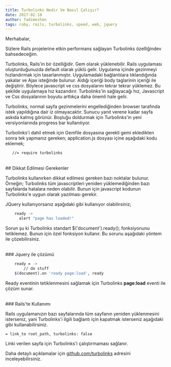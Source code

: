 ```yaml
---
title: Turbolinks Nedir Ve Nasıl Çalışır?
date: 2017-02-10
author: fadimezhan
tags: ruby, rails, turbolinks, speed, web, jquery
---
```

Merhabalar,


Sizlere Rails projelerine etkin performans sağlayan Turbolinks özelliğindev bahsedeceğim.


Turbolinks, Rails'in bir özelliğidir. Gem olarak yüklenebilir. Rails uygulaması oluşturduğunuzda default olarak yüklü gelir.
Uygulama içinde gezinmeyi hızlandırmak için tasarlanmıştır. Uygulamadaki bağlantılara tıklandığında yakalar ve Ajax isteğinde bulunur.
Aldığı içeriği body taglarinin içeriği ile değiştirir. Böylece javascript ve css dosyalarını tekrar tekrar yüklemez. Bu şekilde uygulamaya hız
kazandırır. Turbolinks'in sağlayacağı hız, Javascript ve Css dosyalarının boyutu arttıkça daha önemli hale gelir.


Turbolinks, normal sayfa gezinmelerini engellediğinden browser tarafında istek yapıldığına dair iz olmayacaktır. Sunucu yanıt
verene kadar sayfa askıda kalmış görünür. Boşluğu doldurmak için Turbolinks'in yeni versiyonlarında progress bar kullanılıyor.



Turbolinks'i dahil etmek için Gemfile dosyasına gerekli gemi ekledikten sonra tek yapmanız gereken; application.js
dosyası içine aşağıdaki kodu eklemek;

```bash
   //= require turbolinks
```
<br/>
## Dikkat Edilmesi Gerekenler

Turbolinks kullanırken dikkat edilmesi gereken bazı noktalar bulunur. Örneğin; Turbolinks tüm javascriptleri yeniden yüklemediğinden bazı sayfalarda hatalara
neden olabilir. Bunun için javascript kodunun Turbolinks'e uygun olarak yazılması gerekir.

JQuery kullanıyorsanız aşağıdaki gibi kullanıyor olabilirsiniz;

```bash
    ready ->
      alert "page has loaded!"
```
Sorun şu ki Turbolinks standart $('document').ready(); fonksiyonunu tetiklemez. Bunun için özel fonksiyon kullanır. Bu sorunu aşağıdaki
yöntem ile çözebilirsiniz.

<br/>
### Jquery ile çözümü

```bash
    ready = ->
        // do stuff
    $(document).on 'ready page:load', ready
```

Ready eventinin tetiklenmesini sağlamak için Turbolinks **page:load** eventi ile çözüm sunar.

<br/>
### Rails'te Kullanımı

 Rails uygulamanızın bazı sayfalarında tüm sayfanın yeniden yüklenmesini isterseniz, yani  Turbolinks'i ilgili bağlantı için kapatmak
 isterseniz aşağıdaki gibi kullanabilirsiniz.

```bash
= link_to root_path, turbolinks: false
```
 Linki verilen sayfa için Turbolinks'i çalıştırmaması sağlanır.
 
Daha detaylı açıklamalar için  [github.com/turbolinks](https://github.com/turbolinks/turbolinks) adresini inceleyebilirsiniz.

